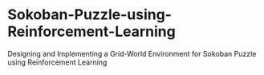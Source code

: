 # Sokoban-Puzzle-using-Reinforcement-Learning
Designing and Implementing a Grid-World Environment for Sokoban Puzzle using Reinforcement Learning

